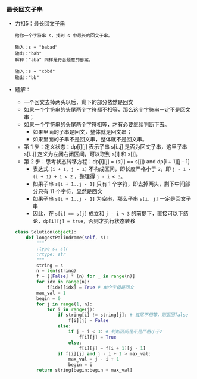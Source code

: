 ### 最长回文子串

+ 力扣5：[最长回文子串](https://leetcode-cn.com/problems/longest-palindromic-substring/)

  ```
  给你一个字符串 s，找到 s 中最长的回文子串。
  
  输入：s = "babad"
  输出："bab"
  解释："aba" 同样是符合题意的答案。
  
  输入：s = "cbbd"
  输出："bb"
  ```

+ 题解：

  + 一个回文去掉两头以后，剩下的部分依然是回文
  + 如果一个字符串的头尾两个字符都不相等，那么这个字符串一定不是回文串；
  + 如果一个字符串的头尾两个字符相等，才有必要继续判断下去。
    + 如果里面的子串是回文，整体就是回文串；
    + 如果里面的子串不是回文串，整体就不是回文串。
  + 第 1 步：定义状态：dp[i][j] 表示子串 s[i..j] 是否为回文子串，这里子串 s[i..j] 定义为左闭右闭区间，可以取到 s[i] 和 s[j]。
  + 第 2 步：思考状态转移方程：dp[i][j] = (s[i] == s[j]) and dp\[i + 1][j - 1]
    + 表达式 `[i + 1, j - 1]` 不构成区间，即长度严格小于 `2`，即 `j - 1 - (i + 1) + 1 < 2` ，整理得 `j - i < 3`。
    + 如果子串 `s[i + 1..j - 1]` 只有 1 个字符，即去掉两头，剩下中间部分只有 11 个字符，显然是回文
    + 如果子串 `s[i + 1..j - 1]` 为空串，那么子串 `s[i, j]` 一定是回文子串
    + 因此，在 `s[i] == s[j]` 成立和 `j - i < 3` 的前提下，直接可以下结论，`dp[i][j] = true`，否则才执行状态转移

  ```python
  class Solution(object):
      def longestPalindrome(self, s):
          """
          :type s: str
          :rtype: str
          """
          string = s
          n = len(string)
          f = [[False] * (n) for _ in range(n)]
          for idx in range(n):
              f[idx][idx] = True # 单个字母是回文
          max_val = 1
          begin = 0
          for j in range(1, n):
              for i in range(j):
                  if string[i] != string[j]: # 首尾不相等，则返回false
                      f[i][j] = False
                  else:
                      if j - i < 3: # 判断区间是不是严格小于2
                          f[i][j] = True
                      else:
                          f[i][j] = f[i + 1][j - 1]
                  if f[i][j] and j - i + 1 > max_val:
                      max_val = j - i + 1
                      begin = i
          return string[begin:begin + max_val]
  ```

  

